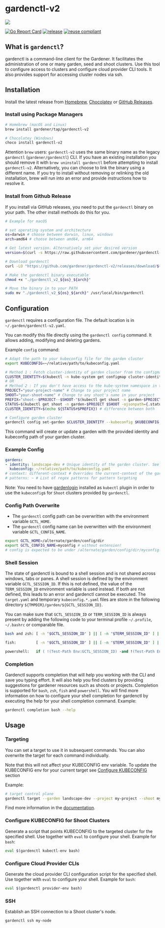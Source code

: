 # gardenctl-v2

![](logo/logo_gardener_cli_large.png)

[![Go Report Card](https://goreportcard.com/badge/github.com/gardener/gardenctl-v2)](https://goreportcard.com/report/github.com/gardener/gardenctl-v2)
[![release](https://badge.fury.io/gh/gardener%2Fgardenctl-v2.svg)](https://badge.fury.io/gh/gardener%2Fgardenctl-v2)
[![reuse compliant](https://reuse.software/badge/reuse-compliant.svg)](https://reuse.software/)

## What is `gardenctl`?

gardenctl is a command-line client for the Gardener. It facilitates the administration of one or many garden, seed and shoot clusters. Use this tool to configure access to clusters and configure cloud provider CLI tools. It also provides support for accessing cluster nodes via ssh.

## Installation

Install the latest release from [Homebrew](https://brew.sh/), [Chocolatey](https://chocolatey.org/packages/gardenctl) or [GitHub Releases](https://github.com/gardener/gardenctl-v2/releases).

### Install using Package Managers

```sh
# Homebrew (macOS and Linux)
brew install gardener/tap/gardenctl-v2

# Chocolatey (Windows)
choco install gardenctl-v2
```

Attention `brew` users: `gardenctl-v2` uses the same binary name as the legacy `gardenctl` (`gardener/gardenctl`) CLI. If you have an existing installation you should remove it with `brew uninstall gardenctl` before attempting to install `gardenctl-v2`. Alternatively, you can choose to link the binary using a different name. If you try to install without removing or relinking the old installation, brew will run into an error and provide instructions how to resolve it.

### Install from Github Release

If you install via GitHub releases, you need to put the `gardenctl` binary on your path. The other install methods do this for you.

```bash
# Example for macOS

# set operating system and architecture
os=darwin # choose between darwin, linux, windows
arch=amd64 # choose between amd64, arm64

# Get latest version. Alternatively set your desired version
version=$(curl -s https://raw.githubusercontent.com/gardener/gardenctl-v2/master/LATEST)

# Download gardenctl
curl -LO "https://github.com/gardener/gardenctl-v2/releases/download/${version}/gardenctl_v2_${os}_${arch}"

# Make the gardenctl binary executable
chmod +x "./gardenctl_v2_${os}_${arch}"

# Move the binary in to your PATH
sudo mv "./gardenctl_v2_${os}_${arch}" /usr/local/bin/gardenctl
```

## Configuration

`gardenctl` requires a configuration file. The default location is in `~/.garden/gardenctl-v2.yaml`.

You can modify this file directly using the `gardenctl config` command. It allows adding, modifying and deleting gardens.

Example `config` command:
``` bash
# Adapt the path to your kubeconfig file for the garden cluster
export KUBECONFIG=~/relative/path/to/kubeconfig.yaml

# Method 1 : Fetch cluster-identity of garden cluster from the configmap
CLUSTER_IDENTITY=$(kubectl -n kube-system get configmap cluster-identity -ojsonpath={.data.cluster-identity})
# OR
# Method 2 : If you don't have access to the kube-system namespace in the garden cluster, the garden cluster-identity can also be extracted from every shoot's yaml
PROJECT="your-project-name" # Change to your project name
SHOOT="your-shoot-name" # Change to any shoot's name in your project
PREFIX="shoot--$PROJECT--$SHOOT-"$(kubectl get shoot -n garden-$PROJECT $SHOOT -ojsonpath={.metadata.uid})"-"
STATUS=$(kubectl get shoot -n garden-$PROJECT $SHOOT -ojsonpath={.status.clusterIdentity})
CLUSTER_IDENTITY=$(echo ${STATUS#$PREFIX}) # difference between both

# Configure garden cluster
gardenctl config set-garden $CLUSTER_IDENTITY --kubeconfig $KUBECONFIG
```
This command will create or update a garden with the provided identity and kubeconfig path of your garden cluster.

### Example Config

```yaml
gardens:
- identity: landscape-dev # Unique identity of the garden cluster. See cluster-identity ConfigMap in kube-system namespace of the garden cluster
  kubeconfig: ~/relative/path/to/kubeconfig.yaml
# context: different-context # Overrides the current-context of the garden cluster kubeconfig  
# patterns: ~ # List of regex patterns for pattern targeting
```

Note: You need to have [gardenlogin](https://github.com/gardener/gardenlogin) installed as `kubectl` plugin in order to use the `kubeconfig`s for `Shoot` clusters provided by `gardenctl`.

### Config Path Overwrite

- The `gardenctl` config path can be overwritten with the environment variable `GCTL_HOME`.
- The `gardenctl` config name can be overwritten with the environment variable `GCTL_CONFIG_NAME`.

```bash
export GCTL_HOME=/alternate/garden/config/dir
export GCTL_CONFIG_NAME=myconfig # without extension!
# config is expected to be under /alternate/garden/config/dir/myconfig.yaml
```

### Shell Session

The state of gardenctl is bound to a shell session and is not shared across windows, tabs or panes.
A shell session is defined by the environment variable `GCTL_SESSION_ID`. If this is not defined,
the value of the `TERM_SESSION_ID` environment variable is used instead. If both are not defined,
this leads to an error and gardenctl cannot be executed. The `target.yaml` and temporary
`kubeconfig.*.yaml` files are store in the following directory `${TMPDIR}/garden/${GCTL_SESSION_ID}`.

You can make sure that `GCTL_SESSION_ID` or `TERM_SESSION_ID` is always present by adding
the following code to your terminal profile `~/.profile`, `~/.bashrc` or comparable file.
```sh
bash and zsh: [ -n "$GCTL_SESSION_ID" ] || [ -n "$TERM_SESSION_ID" ] || export GCTL_SESSION_ID=$(uuidgen)
```
```sh
fish:         [ -n "$GCTL_SESSION_ID" ] || [ -n "$TERM_SESSION_ID" ] || set -gx GCTL_SESSION_ID (uuidgen)
```
```ps
powershell:   if ( !(Test-Path Env:GCTL_SESSION_ID) -and !(Test-Path Env:TERM_SESSION_ID) ) { $Env:GCTL_SESSION_ID = [guid]::NewGuid().ToString() }
```

### Completion

Gardenctl supports completion that will help you working with the CLI and save you typing effort.
It will also help you find clusters by providing suggestions for gardener resources such as shoots or projects. 
Completion is supported for `bash`, `zsh`, `fish` and `powershell`.
You will find more information on how to configure your shell completion for gardenctl by executing the help for
your shell completion command. Example:
```bash
gardenctl completion bash --help
```

## Usage

### Targeting

You can set a target to use it in subsequent commands. You can also overwrite the target for each command individually.

Note that this will not affect your KUBECONFIG env variable. To update the KUBECONFIG env for your current target see [Configure KUBECONFIG](#configure-kubeconfig-for-shoot-clusters) section

Example:
```bash
# target control plane
gardenctl target --garden landscape-dev --project my-project --shoot my-shoot --control-plane
```
Find more information in the [documentation](docs/usage/targeting.md).

### Configure KUBECONFIG for Shoot Clusters

Generate a script that points KUBECONFIG to the targeted cluster for the specified shell. Use together with `eval` to configure your shell. Example for `bash`:
```bash
eval $(gardenctl kubectl-env bash)
```

### Configure Cloud Provider CLIs

Generate the cloud provider CLI configuration script for the specified shell. Use together with `eval` to configure your shell. Example for `bash`:
```bash
eval $(gardenctl provider-env bash)
```

### SSH

Establish an SSH connection to a Shoot cluster's node.
```bash
gardenctl ssh my-node
```
